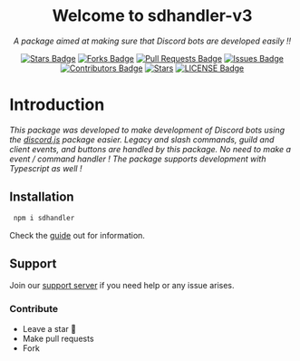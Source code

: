 <h1 align="center">Welcome to sdhandler-v3 </h1>
<p align="center"><i>A package aimed at making sure that Discord bots are developed easily !!</i></p>

<div align="center">
    <a href="https://github.com/Mihirbhave/sdhandler-v3/stargazers"><img src="https://img.shields.io/github/stars/MihirBhave/sdhandler-v3" alt="Stars Badge"/></a>
    <a href="https://github.com/Mihirbhave/sdhandler-v3/network/members"><img src="https://img.shields.io/github/forks/MihirBhave/sdhandler-v3" alt="Forks Badge"/></a>
    <a href="https://github.com/Mihirbhave/sdhandler-v3/pulls"><img src="https://img.shields.io/github/issues-pr/MihirBhave/sdhandler-v3" alt="Pull Requests Badge"/></a>
    <a href="https://github.com/Mihirbhave/sdhandler-v3/issues"><img src="https://img.shields.io/github/issues/MihirBhave/sdhandler-v3" alt="Issues Badge"/></a>
    <a href="https://github.com/Mihirbhave/sdhandler-v3/graphs/contributors"><img src="https://img.shields.io/github/contributors/MihirBhave/sdhandler-v3" alt="Contributors
        Badge"/></a>
    <a href="a"><img src = "https://img.shields.io/github/stars/MihirBhave/sdhandler-v3?style=social" alt = "Stars"/></a>
    <a href="https://github.com/Mihirbhave/sdhandler-v3/blob/main/LICENSE"><img src="https://img.shields.io/github/license/MihirBhave/sdhandler-v3" alt="LICENSE Badge"/></a>

</div>





# Introduction

<em> This package was developed to make development of Discord bots using the [discord.js](https://discord.js.org/#/) package easier. Legacy and slash commands, guild and client events, and buttons are handled by this package. No need to make a event / command handler ! The package supports development with Typescript as well ! </em>



## Installation

``` bash
 npm i sdhandler
```

<p>Check the <a href="https://sudo-dragon.gitbook.io/sdhandler-v3/">guide</a> out for information.</p>

## Support
<p>Join our <a href="https://discord.com/invite/536Ex6WCMG">support server</a> if you need help or any issue arises.</p>

<h3> Contribute </h3>
    <ul>
        <li> Leave a star 🌟 </li>
        <li> Make pull requests </li>
        <li> Fork </li>
    </ul> 
